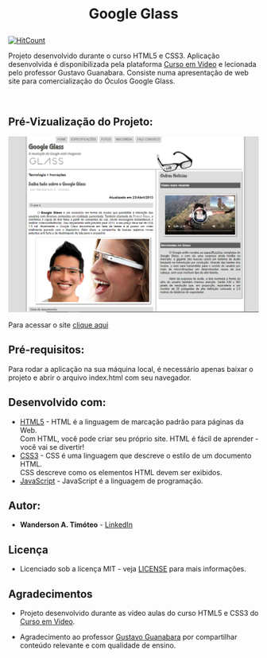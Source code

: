 # <p align="center">  &nbsp; Google Glass &nbsp;   </p>

[![HitCount](https://hits.dwyl.com/Wanderson-A-Timoteo/SiteGoogleGlass.svg)](https://github.com/Wanderson-A-Timoteo/SiteGoogleGlass)

<p align="justify">

  Projeto desenvolvido durante o curso HTML5 e CSS3. 
  Aplicação desenvolvida é disponibilizada pela plataforma [Curso em Video](https://www.cursoemvideo.com/) e lecionada pelo professor Gustavo Guanabara. Consiste numa apresentação de web site para comercialização do Óculos Google Glass.
</p> <br />

## Pré-Vizualização do Projeto:

![Preview](https://github.com/Wanderson-A-Timoteo/SiteGoogleGlass/blob/master/imagens/interface.png?raw=true)

Para acessar o site [clique aqui](https://wanderson-a-timoteo.github.io/SiteGoogleGlass/)


## Pré-requisitos:

Para rodar a aplicação na sua máquina local, é necessário apenas baixar o projeto e abrir o arquivo index.html com seu navegador.


## Desenvolvido com:

* [HTML5](https://www.w3schools.com/html/default.asp) - HTML é a linguagem de marcação padrão para páginas da Web. <br>
Com HTML, você pode criar seu próprio site.
HTML é fácil de aprender - você vai se divertir!
* [CSS3](https://www.w3schools.com/css/default.asp) - CSS é uma linguagem que descreve o estilo de um documento HTML.<br>
CSS descreve como os elementos HTML devem ser exibidos.
* [JavaScript](https://www.w3schools.com/js/default.asp) - JavaScript é a linguagem de programação.


## Autor:

* **Wanderson A. Timóteo** - [LinkedIn](https://www.linkedin.com/in/wanderson-a-timoteo/)


## Licença

* Licenciado sob a licença MIT - veja [LICENSE](LICENSE) para mais informações.

## Agradecimentos

* Projeto desenvolvido durante as vídeo aulas do curso HTML5 e CSS3 do [Curso em Video](https://www.cursoemvideo.com/). 

* Agradecimento ao professor [Gustavo Guanabara](https://github.com/gustavoguanabara) por compartilhar conteúdo relevante e com qualidade de ensino.




